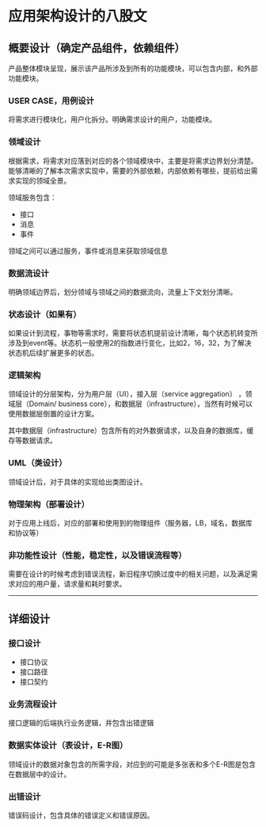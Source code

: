 # 应用架构设计的八股文

## 概要设计（确定产品组件，依赖组件）

产品整体模块呈现，展示该产品所涉及到所有的功能模块，可以包含内部，和外部功能模块。

### USER CASE，用例设计

将需求进行模块化，用户化拆分。明确需求设计的用户，功能模块。

### 领域设计

根据需求，将需求对应落到对应的各个领域模块中，主要是将需求边界划分清楚。能够清晰的了解本次需求实现中，需要的外部依赖，内部依赖有哪些，提前给出需求实现的领域全景。

领域服务包含：

- 接口
- 消息
- 事件

领域之间可以通过服务，事件或消息来获取领域信息

### 数据流设计

明确领域边界后，划分领域与领域之间的数据流向，流量上下文划分清晰。

### 状态设计（如果有）

如果设计到流程，事物等需求时，需要将状态机提前设计清晰，每个状态机转变所涉及到event等。状态机一般使用2的指数进行变化，比如2，16，32，为了解决状态机后续扩展更多的状态。

### 逻辑架构

领域设计的分层架构，分为用户层（UI），接入层（service aggregation） ，领域层（Domain/ business core），和数据层（infrastructure），当然有时候可以使用数据层倒置的设计方案。

其中数据层（infrastructure）包含所有的对外数据请求，以及自身的数据库，缓存等数据请求。

### UML（类设计）

领域设计后，对于具体的实现给出类图设计。

### 物理架构（部署设计）

对于应用上线后，对应的部署和使用到的物理组件（服务器，LB，域名，数据库和协议等）

### 非功能性设计（性能，稳定性，以及错误流程等）

需要在设计的时候考虑到错误流程，新旧程序切换过度中的相关问题，以及满足需求对应的用户量，请求量和耗时要求。

---

## 详细设计

### 接口设计

- 接口协议
- 接口路径
- 接口契约

### 业务流程设计

接口逻辑的后端执行业务逻辑，并包含出错逻辑

### 数据实体设计（表设计，E-R图）

领域设计的数据对象包含的所需字段，对应到的可能是多张表和多个E-R图是包含在数据层中的设计。

### 出错设计

错误码设计，包含具体的错误定义和错误原因。
